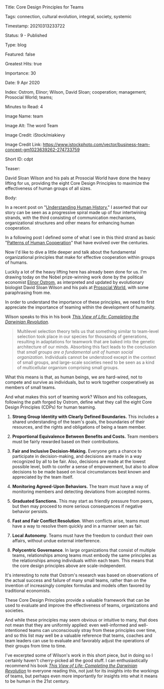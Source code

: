 Title:  Core Design Principles for Teams

Tags:   connection, cultural evolution, integral, society, systemic

Timestamp: 20210313233722

Status: 9 - Published

Type:   blog

Featured: false

Greatest Hits: true

Importance: 30

Date:   9 Apr 2020

Index:  Ostrom, Elinor; Wilson, David Sloan; cooperation; management; Prosocial World; teams; 

Minutes to Read: 4

Image Name: team

Image Alt: The word Team

Image Credit: iStock/miakievy

Image Credit Link: https://www.istockphoto.com/vector/business-team-concept-gm1023639262-274733759

Short ID: cdpt

Teaser: 

David Sloan Wilson and his pals at Prosocial World have done the heavy lifting for us, providing the eight Core Design Principles to maximize the effectiveness of human groups of all sizes. 


Body: 

In a recent post on "[Understanding Human History](understanding-human-history.html)," I asserted that our story can be seen as a progressive spiral made up of four intertwining strands, with the third consisting of communication mechanisms, organizational structures and other means for enhancing human cooperation. 

In a following post I defined some of what I see in this third strand as basic "[Patterns of Human Cooperation](patterns-of-human-cooperation.html)" that have evolved over the centuries. 

Now I'd like to dive a little deeper and talk about the fundamental organizational principles that make for effective cooperation within groups of humans. 

Luckily a lot of the heavy lifting here has already been done for us. I'm drawing today on the Nobel prize-winning work done by the political economist [Elinor Ostrom](https://en.wikipedia.org/wiki/Elinor_Ostrom), as interpreted and updated by evolutionary biologist David Sloan Wilson and his pals at [Prosocial World](https://www.prosocial.world), with some paraphrasing from me. 

In order to understand the importance of these principles, we need to first appreciate the importance of teaming within the development of humanity. 

Wilson speaks to this in his book *[This View of Life: Completing the Darwinian Revolution](https://amzn.to/2xkpCPl)*.

> Multilevel selection theory tells us that something similar to team-level selection took place in our species for thousands of generations, resulting in adaptations for teamwork that are baked into the genetic architecture of our minds. Absorbing this fact leads to the conclusion that *small groups are a fundamental unit of human social organization*. Individuals cannot be understood except in the context of small groups, and large-scale societies need to be seen as a kind of multicellular organism comprising small groups. 

What this means is that, as human beings, we are hard-wired, not to compete and survive as individuals, but to work together cooperatively as members of small teams.

And what makes this sort of teaming work? Wilson and his colleagues, following the path forged by Ostrom, define what they call the eight Core Design Principles (CDPs) for human teaming.   

1. **Strong Group Identity with Clearly Defined Boundaries.** This includes a shared understanding of the team's goals, the boundaries of their resources, and the rights and obligations of being a team member. 

2. **Proportional Equivalence Between Benefits and Costs.** Team members must be fairly rewarded based on their contributions. 

3. **Fair and Inclusive Decision-Making.** Everyone gets a chance to participate in decision-making, and decisions are made in a way recognized by all to be fair. Also, decisions are made at the lowest possible level, both to confer a sense of empowerment, but also to allow decisions to be made based on local circumstances best known and appreciated by the team itself. 

4. **Monitoring Agreed-Upon Behaviors.** The team must have a way of monitoring members and detecting deviations from accepted norms. 

5. **Graduated Sanctions.** This may start as friendly pressure from peers, but then may proceed to more serious consequences if negative behavior persists. 

6. **Fast and Fair Conflict Resolution**. When conflicts arise, teams must have a way to resolve them quickly and in a manner seen as fair. 

7. **Local Autonomy**. Teams must have the freedom to conduct their own affairs, without undue external interference. 

8. **Polycentric Governance**. In large organizations that consist of multiple teams, relationships among teams must embody the same principles as the relationships among individuals within each team. This means that the core design principles above are scale-independent. 

It's interesting to note that Ostrom's research was based on observations of the actual success and failure of many small teams, rather than on the invention of increasingly complex formulas and models often favored by traditional economists. 

These Core Design Principles provide a valuable framework that can be used to evaluate and improve the effectiveness of teams, organizations and societies. 

And while these principles may seem obvious or intuitive to many, that does not mean that they are uniformly applied: even well-informed and well-intentioned teams can unconsciously stray from these principles over time, and so this list may well be a valuable reference that teams, coaches and team leaders can use to evaluate and favorably adjust the operations of their groups from time to time.   

I've excerpted some of Wilson's work in this short piece, but in doing so I certainly haven't cherry-picked all the good stuff. I can enthusiastically recommend his book *[This View of Life: Completing the Darwinian Revolution](https://amzn.to/2xkpCPl)* to everyone reading this, not just for its insights into the workings of teams, but perhaps even more importantly for insights into what it means to be human in the 21st century.
